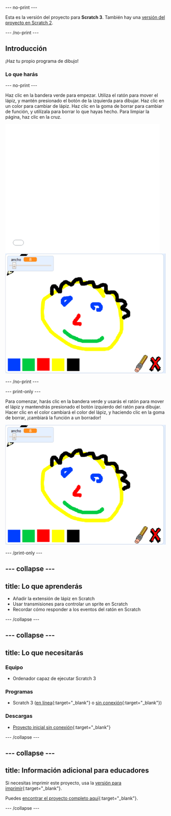 --- no-print ---

Esta es la versión del proyecto para **Scratch 3**. También hay una [versión del proyecto en Scratch 2](https://projects.raspberrypi.org/es-ES/projects/paint-box-scratch2).

--- /no-print ---

## Introducción

¡Haz tu propio programa de dibujo!

### Lo que harás

--- no-print ---

Haz clic en la bandera verde para empezar. Utiliza el ratón para mover el lápiz, y mantén presionado el botón de la izquierda para dibujar. Haz clic en un color para cambiar de lápiz. Haz clic en la goma de borrar para cambiar de función, y utilízala para borrar lo que hayas hecho. Para limpiar la página, haz clic en la cruz.

<div class="scratch-preview">
  <iframe allowtransparency="true" width="485" height="402" src="//scratch.mit.edu/projects/embed/380106877/?autostart=false" frameborder="0" scrolling="no"></iframe>
  <img src="images/showcase.png">
</div>

--- /no-print ---

--- print-only ---

Para comenzar, harás clic en la bandera verde y usarás el ratón para mover el lápiz y mantendrás presionado el botón izquierdo del ratón para dibujar. Hacer clic en el color cambiará el color del lápiz, y haciendo clic en la goma de borrar, ¡cambiará la función a un borrador!

![exposición](images/showcase.png)

--- /print-only ---

--- collapse ---
---
title: Lo que aprenderás
---

+ Añadir la extensión de lápiz en Scratch
+ Usar transmisiones para controlar un sprite en Scratch
+ Recordar cómo responder a los eventos del ratón en Scratch

--- /collapse ---

--- collapse ---
---
title: Lo que necesitarás
---

### Equipo

+ Ordenador capaz de ejecutar Scratch 3

### Programas

+ Scratch 3 ([en línea](http://rpf.io/scratchon){:target="_blank"} o [sin conexión](http://rpf.io/scratchoff){:target="_blank"})

### Descargas

+ [Proyecto inicial sin conexión](http://rpf.io/p/es-ES/paint-box-go){:target="_blank"}

--- /collapse ---

--- collapse ---
---
title: Información adicional para educadores
---

Si necesitas imprimir este proyecto, usa la [versión para imprimir](https://projects.raspberrypi.org/es-ES/projects/paint-box/print){:target="_blank"}.

Puedes [encontrar el proyecto completo aquí](http://rpf.io/p/es-ES/paint-box-get){:target="_blank"}.

--- /collapse ---